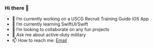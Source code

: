 ### Hi there 👋

<!--
**jermhern/jermhern** is a ✨ _special_ ✨ repository because its `README.md` (this file) appears on your GitHub profile.

Here are some ideas to get you started:
-->

- 🔭 I’m currently working on a USCG Recruit Training Guide iOS App
- 🌱 I’m currently learning SwiftUI/Swift
- 👯 I’m looking to collaborate on any fun projects
- 💬 Ask me about active-duty military
- 📫 How to reach me: <a href="mailto:jermhern@gmail.com">Email</a>
